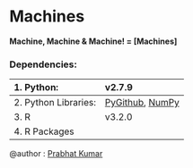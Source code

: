 # Machines
**Machine, Machine &amp; Machine! = [Machines]**

### Dependencies:
| 1. Python:  | v2.7.9            |
| :--------   |:----------------- |
| 2. Python Libraries:  | [PyGithub](https://github.com/PyGithub/PyGithub), [NumPy](http://www.numpy.org/) |
| 3. R                  | v3.2.0  |
| 4. R Packages         |         |

@author : [Prabhat Kumar](http://prabhatkumar.org/)
